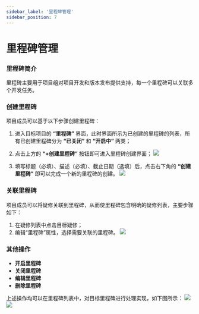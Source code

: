 ```yaml
---
sidebar_label: '里程碑管理'      
sidebar_position: 7   
---
```


# 里程碑管理

### 里程碑简介
里程碑主要用于项目组对项目开发和版本发布提供支持，每一个里程碑可以关联多个开发任务。

### 创建里程碑
项目成员可以基于以下步骤创建里程碑：
1. 进入目标项目的 **“里程碑”** 界面，此时界面所示为已创建的里程碑的列表，所有已创建里程碑分为 **“已关闭”** 和 **“开启中”** 两类；
2. 点击上方的 **“+创建里程碑”** 按钮即可进入里程碑创建界面；
![](/img/Issue/imageIssue16.png)

3. 填写标题（必填）、描述（必填）、截止日期（选填）后，点击右下角的 **“创建里程碑”** 即可以完成一个新的里程碑的创建。
![](/img/Issue/imageIssue17.png)

### 关联里程碑
项目成员可以将疑修关联到里程碑，从而使里程碑包含明确的疑修列表，主要步骤如下：
1. 在疑修列表中点击目标疑修；
2. 编辑“里程碑”属性，选择需要关联的里程碑。
![](/img/Issue/imageIssue18.png)

### 其他操作
- **开启里程碑** 
- **关闭里程碑** 
- **编辑里程碑**
- **删除里程碑**

上述操作均可以在里程碑列表中，对目标里程碑进行处理实现，如下图所示：
![](/img/Issue/imageIssue19.png)
![](/img/Issue/imageIssue20.png)